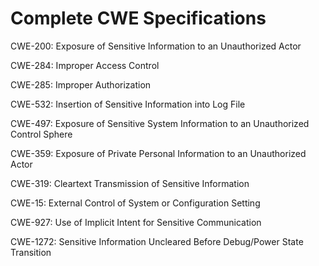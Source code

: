 

# Complete CWE Specifications

CWE-200: Exposure of Sensitive Information to an Unauthorized Actor

CWE-284: Improper Access Control

CWE-285: Improper Authorization

CWE-532: Insertion of Sensitive Information into Log File

CWE-497: Exposure of Sensitive System Information to an Unauthorized Control Sphere

CWE-359: Exposure of Private Personal Information to an Unauthorized Actor

CWE-319: Cleartext Transmission of Sensitive Information

CWE-15: External Control of System or Configuration Setting

CWE-927: Use of Implicit Intent for Sensitive Communication

CWE-1272: Sensitive Information Uncleared Before Debug/Power State Transition